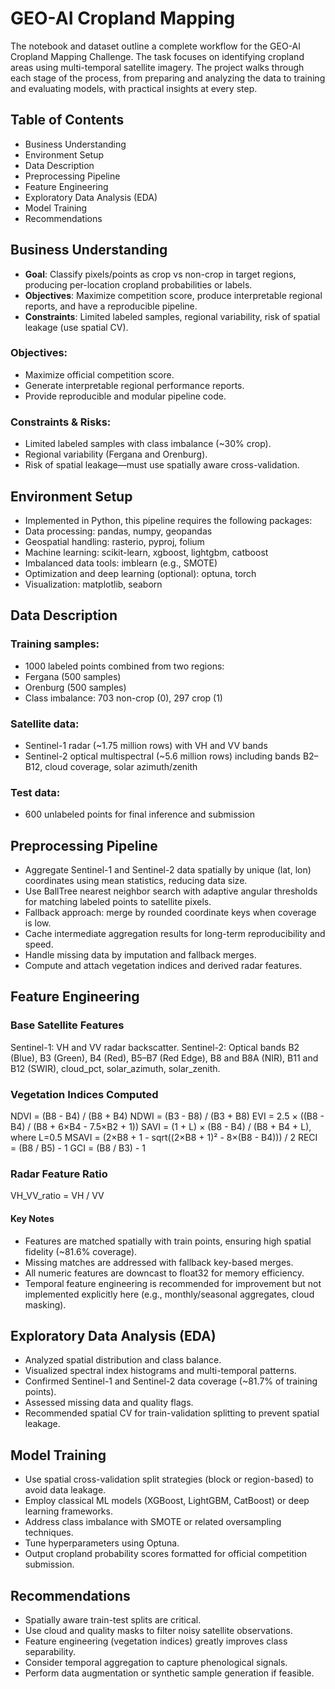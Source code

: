 # GEO-AI Cropland Mapping
The notebook and dataset outline a complete workflow for the GEO-AI Cropland Mapping Challenge. The task focuses on identifying cropland areas using multi-temporal satellite imagery. The project walks through each stage of the process, from preparing and analyzing the data to training and evaluating models, with practical insights at every step.
## Table of Contents
- Business Understanding
- Environment Setup
- Data Description
- Preprocessing Pipeline
- Feature Engineering
- Exploratory Data Analysis (EDA)
- Model Training
- Recommendations
## Business Understanding
- **Goal**: Classify pixels/points as crop vs non-crop in target regions, producing per-location cropland probabilities or labels.
- **Objectives**: Maximize competition score, produce interpretable regional reports, and have a reproducible pipeline.
- **Constraints**: Limited labeled samples, regional variability, risk of spatial leakage (use spatial CV).
### Objectives:
- Maximize official competition score.
- Generate interpretable regional performance reports.
- Provide reproducible and modular pipeline code.
### Constraints & Risks:
- Limited labeled samples with class imbalance (~30% crop).
- Regional variability (Fergana and Orenburg).
- Risk of spatial leakage—must use spatially aware cross-validation.
## Environment Setup
- Implemented in Python, this pipeline requires the following packages:
- Data processing: pandas, numpy, geopandas
- Geospatial handling: rasterio, pyproj, folium
- Machine learning: scikit-learn, xgboost, lightgbm, catboost
- Imbalanced data tools: imblearn (e.g., SMOTE)
- Optimization and deep learning (optional): optuna, torch
- Visualization: matplotlib, seaborn
## Data Description
 ### Training samples:
- 1000 labeled points combined from two regions:
- Fergana (500 samples)
- Orenburg (500 samples)
- Class imbalance: 703 non-crop (0), 297 crop (1)
### Satellite data:
- Sentinel-1 radar (~1.75 million rows) with VH and VV bands
- Sentinel-2 optical multispectral (~5.6 million rows) including bands B2–B12, cloud coverage, solar azimuth/zenith
### Test data:
- 600 unlabeled points for final inference and submission
## Preprocessing Pipeline
- Aggregate Sentinel-1 and Sentinel-2 data spatially by unique (lat, lon) coordinates using mean statistics, reducing data size.
- Use BallTree nearest neighbor search with adaptive angular thresholds for matching labeled points to satellite pixels.
- Fallback approach: merge by rounded coordinate keys when coverage is low.
- Cache intermediate aggregation results for long-term reproducibility and speed.
- Handle missing data by imputation and fallback merges.
- Compute and attach vegetation indices and derived radar features.
## Feature Engineering
### Base Satellite Features
Sentinel-1: VH and VV radar backscatter.
Sentinel-2: Optical bands B2 (Blue), B3 (Green), B4 (Red), B5–B7 (Red Edge), B8 and B8A (NIR), B11 and B12 (SWIR), cloud_pct, solar_azimuth, solar_zenith.
### Vegetation Indices Computed
NDVI = (B8 - B4) / (B8 + B4)
NDWI = (B3 - B8) / (B3 + B8)
EVI = 2.5 × ((B8 - B4) / (B8 + 6×B4 - 7.5×B2 + 1))
SAVI = (1 + L) × (B8 - B4) / (B8 + B4 + L), where L=0.5
MSAVI = (2×B8 + 1 - sqrt((2×B8 + 1)² - 8×(B8 - B4))) / 2
RECI = (B8 / B5) - 1
GCI = (B8 / B3) - 1
### Radar Feature Ratio
VH_VV_ratio = VH / VV
#### Key Notes
- Features are matched spatially with train points, ensuring high spatial fidelity (~81.6% coverage).
- Missing matches are addressed with fallback key-based merges.
- All numeric features are downcast to float32 for memory efficiency.
- Temporal feature engineering is recommended for improvement but not implemented explicitly here (e.g., monthly/seasonal aggregates, cloud masking).
## Exploratory Data Analysis (EDA)
- Analyzed spatial distribution and class balance.
- Visualized spectral index histograms and multi-temporal patterns.
- Confirmed Sentinel-1 and Sentinel-2 data coverage (~81.7% of training points).
- Assessed missing data and quality flags.
- Recommended spatial CV for train-validation splitting to prevent spatial leakage.
## Model Training
- Use spatial cross-validation split strategies (block or region-based) to avoid data leakage.
- Employ classical ML models (XGBoost, LightGBM, CatBoost) or deep learning frameworks.
- Address class imbalance with SMOTE or related oversampling techniques.
- Tune hyperparameters using Optuna.
- Output cropland probability scores formatted for official competition submission.
## Recommendations
- Spatially aware train-test splits are critical.
- Use cloud and quality masks to filter noisy satellite observations.
- Feature engineering (vegetation indices) greatly improves class separability.
- Consider temporal aggregation to capture phenological signals.
- Perform data augmentation or synthetic sample generation if feasible.




